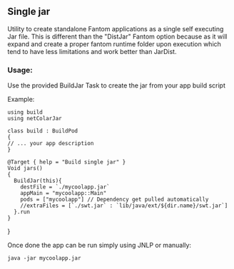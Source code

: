 ## Single jar

Utility to create standalone Fantom applications as a single self executing Jar file.
This is different than the "DistJar" Fantom option because as it
will expand and create a proper fantom runtime folder upon execution
which tend to have less limitations and work better than JarDist.

### Usage:

Use the provided BuildJar Task to create the jar from your app build script

Example:

    using build
    using netColarJar

    class build : BuildPod
    {
    // ... your app description
    }

    @Target { help = "Build single jar" }
    Void jars()
    {
      BuildJar(this){
        destFile = `./mycoolapp.jar`
        appMain = "mycoolapp::Main"
        pods = ["mycoolapp"] // Dependency get pulled automatically
        //extraFiles = [`./swt.jar` : `lib/java/ext/${dir.name}/swt.jar`]
      }.run
    }
  }

Once done the app can be run simply using JNLP or manually:

    java -jar mycoolapp.jar


